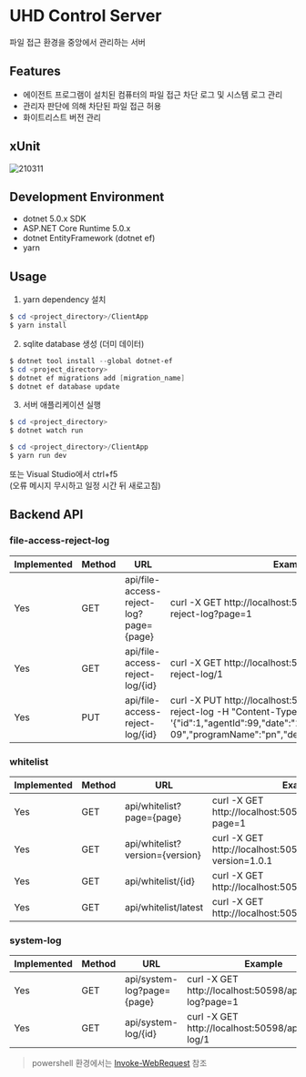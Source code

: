 # UHD Control Server
파일 접근 환경을 중앙에서 관리하는 서버

## Features
- 에이전트 프로그램이 설치된 컴퓨터의 파일 접근 차단 로그 및 시스템 로그 관리
- 관리자 판단에 의해 차단된 파일 접근 허용
- 화이트리스트 버전 관리

## xUnit
![210311](https://user-images.githubusercontent.com/31408641/110795376-199a4280-82ba-11eb-9dda-a44d2b11186e.png)

## Development Environment
- dotnet 5.0.x SDK
- ASP.NET Core Runtime 5.0.x
- dotnet EntityFramework (dotnet ef)
- yarn

## Usage
1. yarn dependency 설치
``` powershell
$ cd <project_directory>/ClientApp
$ yarn install
```
2. sqlite database 생성 (더미 데이터)
``` powershell
$ dotnet tool install --global dotnet-ef
$ cd <project_directory>
$ dotnet ef migrations add [migration_name]
$ dotnet ef database update
```
3. 서버 애플리케이션 실행
``` powershell
$ cd <project_directory>
$ dotnet watch run
```
``` powershell
$ cd <project_directory>/ClientApp
$ yarn run dev 
```
또는 Visual Studio에서 ctrl+f5   
(오류 메시지 무시하고 일정 시간 뒤 새로고침)

## Backend API
### file-access-reject-log
|Implemented|Method|URL|Example|
|--|--|--|--|
|Yes|GET|api/file-access-reject-log?page={page}|curl -X GET http://localhost:50598/api/file-access-reject-log?page=1|
|Yes|GET|api/file-access-reject-log/{id}|curl -X GET http://localhost:50598/api/file-access-reject-log/1|
|Yes|PUT|api/file-access-reject-log/{id}|curl -X PUT http://localhost:50598/api/file-access-reject-log -H "Content-Type: application/json" -d '{"id":1,"agentId":99,"date":"2021-02-09","programName":"pn","details":"d","isAllowed":true}'|

### whitelist
|Implemented|Method|URL|Example|
|--|--|--|--|
|Yes|GET|api/whitelist?page={page}|curl -X GET http://localhost:50598/api/whitelist?page=1|
|Yes|GET|api/whitelist?version={version}|curl -X GET http://localhost:50598/api/whitelist?version=1.0.1|
|Yes|GET|api/whitelist/{id}|curl -X GET http://localhost:50598/api/whitelist/1|
|Yes|GET|api/whitelist/latest|curl -X GET http://localhost:50598/api/whitelist/latest|

### system-log
|Implemented|Method|URL|Example|
|--|--|--|--|
|Yes|GET|api/system-log?page={page}|curl -X GET http://localhost:50598/api/system-log?page=1|
|Yes|GET|api/system-log/{id}|curl -X GET http://localhost:50598/api/system-log/1|

> powershell 환경에서는 [Invoke-WebRequest](https://docs.microsoft.com/en-us/powershell/module/microsoft.powershell.utility/invoke-webrequest?view=powershell-7.1) 참조
